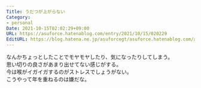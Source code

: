 ```yaml
---
Title: うだつが上がらない
Category:
- personal
Date: 2021-10-15T02:02:29+09:00
URL: https://asuforce.hatenablog.com/entry/2021/10/15/020229
EditURL: https://blog.hatena.ne.jp/asuforcegt/asuforce.hatenablog.com/atom/entry/13574176438022608728
---
```


なんかちょっとしたことでモヤモヤしたり、気になったりしてしまう。  
思い切りの良さがあまり出せてない感じがする。  
今は喉がイガイガするのがストレスでしょうがない。  
こうやって年を重ねるのは嫌だな。

